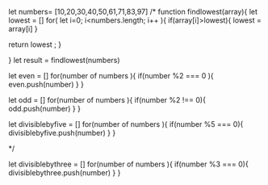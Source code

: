 
let numbers= [10,20,30,40,50,61,71,83,97]
/*
function findlowest(array){
    let lowest = []
for( let i=0; i<numbers.length; i++ ){
if(array[i]>lowest){
    lowest = array[i]
}

return lowest ;
}

}
let result = findlowest(numbers)


let even = []
for(number of numbers ){
    if(number %2 === 0 ){
        even.push(number)
    }
}

let odd = []
for(number of numbers ){
    if(number %2 !== 0){
        odd.push(number)
    }
}

let divisiblebyfive = []
for(number of numbers ){
    if(number %5 === 0){
        divisiblebyfive.push(number)
    }
}

*/

let divisiblebythree = []
for(number of numbers ){
    if(number %3 === 0){
        divisiblebythree.push(number)
    }
}
